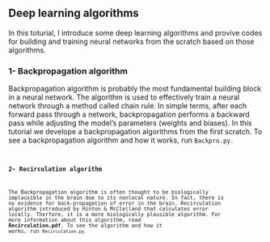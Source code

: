 
## Deep learning algorithms
In this toturial, I introduce some deep learning algorithms and provive codes for building and training neural networks from the scratch based on those algorithms.

### 1- Backpropagation algorithm
Backpropagation algorithm is probably the most fundamental building block in a neural network. The algorithm is used to effectively train a neural network through a method called chain rule. In simple terms, after each forward pass through a network, backpropagation performs a backward pass while adjusting the model’s parameters (weights and biases). In this tutorial we develope a backpropagation algorithms from the first scratch. To see a backpropagation algorithm and how it works, run <code>Backpro.py<code>. 

### 2- Recirculation algorithm
The Backpropagation algorithm is often thought to be biologically implausible in the brain due to its nonlocal nature. In fact, there is no evidence for back-propagation of error in the brain. Recirculation algorithm introduced by Hinton & McClelland that calculates error locally. Therfore, it is a more biologically plausible algorithm. For more information about this algorithm, read **Recirculation.pdf**. To see the algorithm and how it works, run <code>Recirculation.py<code>.
